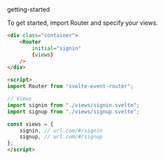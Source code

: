 <title>Getting Started</title>
<id>getting-started</id>

To get started, import Router and specify your views.
```html
<div class="container">
    <Router
        initial="signin"
        {views}
    />
</div>

<script>
import Router from "svelte-event-router";

// Views
import signin from "./views/signin.svelte";
import signup from "./views/signup.svelte";

const views = { 
    signin, // url.com/#/signin                      
    signup, // url.com/#/signup                        
};
</script>
```